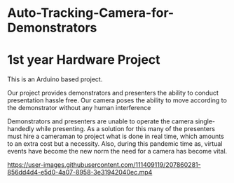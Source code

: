 # Auto-Tracking-Camera-for-Demonstrators
# 1st year Hardware Project


This is an Arduino based project.

Our project provides demonstrators and presenters the ability to conduct presentation hassle free. Our camera poses the ability to move according to the demonstrator without any human interference

Demonstrators and presenters are unable to operate the camera single-handedly while presenting. As a solution for this many of the presenters must hire a cameraman to project what is done in real time, which amounts to an extra cost but a necessity. Also, during this pandemic time as, virtual events have become the new norm the need for a camera has become vital.

https://user-images.githubusercontent.com/111409119/207860281-856dd4d4-e5d0-4a07-8958-3e31942040ec.mp4

